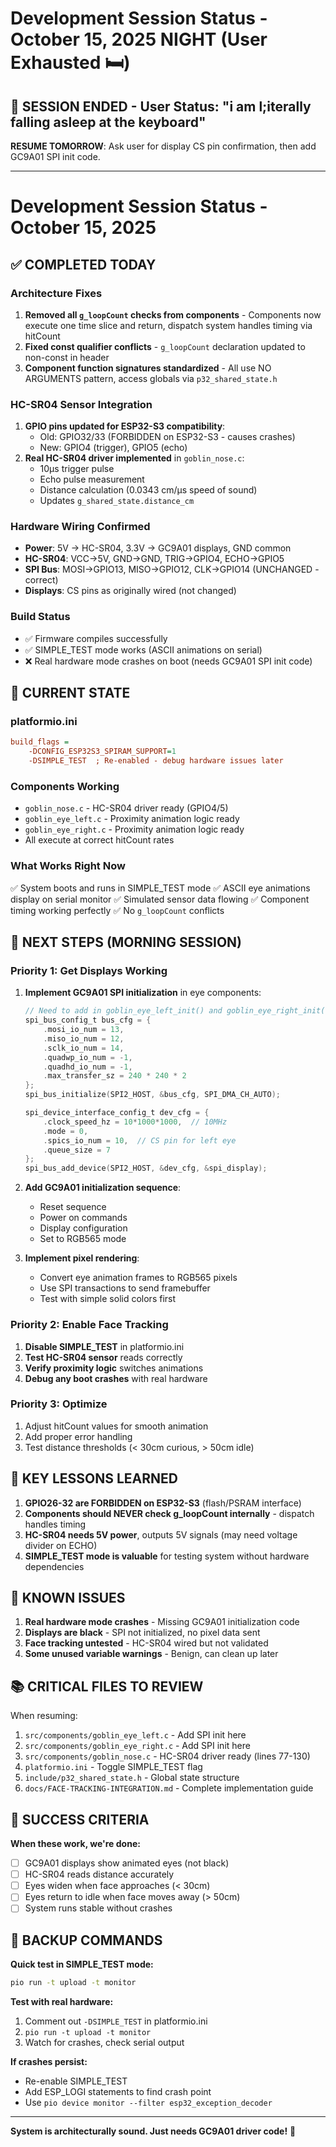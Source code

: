 # Development Session Status - October 15, 2025 NIGHT (User Exhausted 🛏️)

## 🌙 SESSION ENDED - User Status: "i am l;iterally falling asleep at the keyboard"

**RESUME TOMORROW**: Ask user for display CS pin confirmation, then add GC9A01 SPI init code.

---

# Development Session Status - October 15, 2025

## ✅ COMPLETED TODAY

### Architecture Fixes
1. **Removed all `g_loopCount` checks from components** - Components now execute one time slice and return, dispatch system handles timing via hitCount
2. **Fixed const qualifier conflicts** - `g_loopCount` declaration updated to non-const in header
3. **Component function signatures standardized** - All use NO ARGUMENTS pattern, access globals via `p32_shared_state.h`

### HC-SR04 Sensor Integration
1. **GPIO pins updated for ESP32-S3 compatibility**:
   - Old: GPIO32/33 (FORBIDDEN on ESP32-S3 - causes crashes)
   - New: GPIO4 (trigger), GPIO5 (echo)
2. **Real HC-SR04 driver implemented** in `goblin_nose.c`:
   - 10µs trigger pulse
   - Echo pulse measurement
   - Distance calculation (0.0343 cm/µs speed of sound)
   - Updates `g_shared_state.distance_cm`

### Hardware Wiring Confirmed
- **Power**: 5V → HC-SR04, 3.3V → GC9A01 displays, GND common
- **HC-SR04**: VCC→5V, GND→GND, TRIG→GPIO4, ECHO→GPIO5
- **SPI Bus**: MOSI→GPIO13, MISO→GPIO12, CLK→GPIO14 (UNCHANGED - correct)
- **Displays**: CS pins as originally wired (not changed)

### Build Status
- ✅ Firmware compiles successfully
- ✅ SIMPLE_TEST mode works (ASCII animations on serial)
- ❌ Real hardware mode crashes on boot (needs GC9A01 SPI init code)

## 🔧 CURRENT STATE

### platformio.ini
```ini
build_flags = 
    -DCONFIG_ESP32S3_SPIRAM_SUPPORT=1
    -DSIMPLE_TEST  ; Re-enabled - debug hardware issues later
```

### Components Working
- `goblin_nose.c` - HC-SR04 driver ready (GPIO4/5)
- `goblin_eye_left.c` - Proximity animation logic ready
- `goblin_eye_right.c` - Proximity animation logic ready
- All execute at correct hitCount rates

### What Works Right Now
✅ System boots and runs in SIMPLE_TEST mode
✅ ASCII eye animations display on serial monitor
✅ Simulated sensor data flowing
✅ Component timing working perfectly
✅ No `g_loopCount` conflicts

## 🎯 NEXT STEPS (MORNING SESSION)

### Priority 1: Get Displays Working
1. **Implement GC9A01 SPI initialization** in eye components:
   ```c
   // Need to add in goblin_eye_left_init() and goblin_eye_right_init()
   spi_bus_config_t bus_cfg = {
       .mosi_io_num = 13,
       .miso_io_num = 12,
       .sclk_io_num = 14,
       .quadwp_io_num = -1,
       .quadhd_io_num = -1,
       .max_transfer_sz = 240 * 240 * 2
   };
   spi_bus_initialize(SPI2_HOST, &bus_cfg, SPI_DMA_CH_AUTO);
   
   spi_device_interface_config_t dev_cfg = {
       .clock_speed_hz = 10*1000*1000,  // 10MHz
       .mode = 0,
       .spics_io_num = 10,  // CS pin for left eye
       .queue_size = 7
   };
   spi_bus_add_device(SPI2_HOST, &dev_cfg, &spi_display);
   ```

2. **Add GC9A01 initialization sequence**:
   - Reset sequence
   - Power on commands
   - Display configuration
   - Set to RGB565 mode

3. **Implement pixel rendering**:
   - Convert eye animation frames to RGB565 pixels
   - Use SPI transactions to send framebuffer
   - Test with simple solid colors first

### Priority 2: Enable Face Tracking
1. **Disable SIMPLE_TEST** in platformio.ini
2. **Test HC-SR04 sensor** reads correctly
3. **Verify proximity logic** switches animations
4. **Debug any boot crashes** with real hardware

### Priority 3: Optimize
1. Adjust hitCount values for smooth animation
2. Add proper error handling
3. Test distance thresholds (< 30cm curious, > 50cm idle)

## 📝 KEY LESSONS LEARNED

1. **GPIO26-32 are FORBIDDEN on ESP32-S3** (flash/PSRAM interface)
2. **Components should NEVER check g_loopCount internally** - dispatch handles timing
3. **HC-SR04 needs 5V power**, outputs 5V signals (may need voltage divider on ECHO)
4. **SIMPLE_TEST mode is valuable** for testing system without hardware dependencies

## 🐛 KNOWN ISSUES

1. **Real hardware mode crashes** - Missing GC9A01 initialization code
2. **Displays are black** - SPI not initialized, no pixel data sent
3. **Face tracking untested** - HC-SR04 wired but not validated
4. **Some unused variable warnings** - Benign, can clean up later

## 📚 CRITICAL FILES TO REVIEW

When resuming:
1. `src/components/goblin_eye_left.c` - Add SPI init here
2. `src/components/goblin_eye_right.c` - Add SPI init here  
3. `src/components/goblin_nose.c` - HC-SR04 driver ready (lines 77-130)
4. `platformio.ini` - Toggle SIMPLE_TEST flag
5. `include/p32_shared_state.h` - Global state structure
6. `docs/FACE-TRACKING-INTEGRATION.md` - Complete implementation guide

## 🎯 SUCCESS CRITERIA

**When these work, we're done:**
- [ ] GC9A01 displays show animated eyes (not black)
- [ ] HC-SR04 reads distance accurately
- [ ] Eyes widen when face approaches (< 30cm)
- [ ] Eyes return to idle when face moves away (> 50cm)
- [ ] System runs stable without crashes

## 💾 BACKUP COMMANDS

**Quick test in SIMPLE_TEST mode:**
```bash
pio run -t upload -t monitor
```

**Test with real hardware:**
1. Comment out `-DSIMPLE_TEST` in platformio.ini
2. `pio run -t upload -t monitor`
3. Watch for crashes, check serial output

**If crashes persist:**
- Re-enable SIMPLE_TEST
- Add ESP_LOGI statements to find crash point
- Use `pio device monitor --filter esp32_exception_decoder`

---

**System is architecturally sound. Just needs GC9A01 driver code!** 🚀
